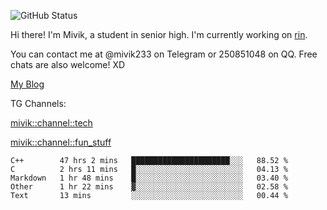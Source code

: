 ![GitHub Status](https://github-readme-stats.vercel.app/api?show_icons=true&username=Mivik)

Hi there! I'm Mivik, a student in senior high. I'm currently working on [rin](https://github.com/Mivik/rin).

You can contact me at @mivik233 on Telegram or 250851048 on QQ. Free chats are also welcome! XD

[My Blog](https://mivik.gitee.io)

TG Channels:

[mivik::channel::tech](https://t.me/mivik_channel_tech/)

[mivik::channel::fun_stuff](https://t.me/mivik_channel_fun_stuff/)

<!--START_SECTION:waka-->
```text
C++        47 hrs 2 mins   ██████████████████████░░░   88.52 % 
C          2 hrs 11 mins   █░░░░░░░░░░░░░░░░░░░░░░░░   04.13 % 
Markdown   1 hr 48 mins    █░░░░░░░░░░░░░░░░░░░░░░░░   03.40 % 
Other      1 hr 22 mins    ▓░░░░░░░░░░░░░░░░░░░░░░░░   02.58 % 
Text       13 mins         ░░░░░░░░░░░░░░░░░░░░░░░░░   00.44 % 
```
<!--END_SECTION:waka-->
